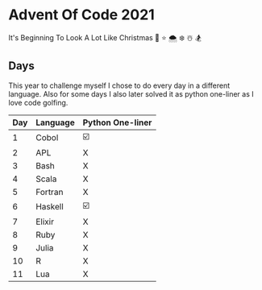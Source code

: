 # Advent Of Code 2021
It's Beginning To Look A Lot Like Christmas 
🎄 ⭐️ 🌨 ❄️ ☃️ 🏂

## Days

This year to challenge myself I chose to do every day in a different language. Also for some days I also later solved it as python one-liner as I love code golfing.

Day | Language  | Python One-liner
--- | ---       | ----
1   | Cobol     | ☑️
2   | APL       | X
3   | Bash      | X
4   | Scala     | X
5   | Fortran   | X
6   | Haskell   | ☑️
7   | Elixir    | X
8   | Ruby      | X
9   | Julia     | X
10  | R         | X
11  | Lua       | X